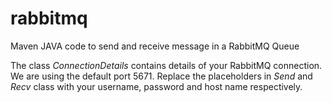 # rabbitmq
Maven JAVA code to send and receive message in a RabbitMQ Queue

The class *ConnectionDetails* contains details of your RabbitMQ connection. We are using the default port 5671.
Replace the placeholders in *Send* and *Recv* class with your username, password and host name respectively.

